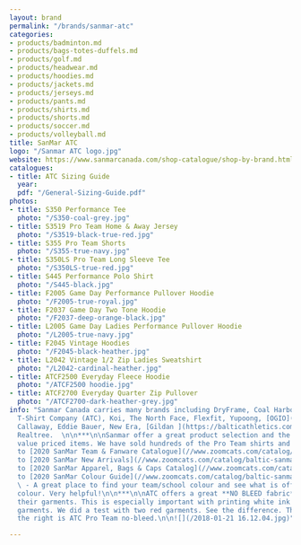 ```yaml
---
layout: brand
permalink: "/brands/sanmar-atc"
categories:
- products/badminton.md
- products/bags-totes-duffels.md
- products/golf.md
- products/headwear.md
- products/hoodies.md
- products/jackets.md
- products/jerseys.md
- products/pants.md
- products/shirts.md
- products/shorts.md
- products/soccer.md
- products/volleyball.md
title: SanMar ATC
logo: "/Sanmar ATC logo.jpg"
website: https://www.sanmarcanada.com/shop-catalogue/shop-by-brand.html
catalogues:
- title: ATC Sizing Guide
  year: 
  pdf: "/General-Sizing-Guide.pdf"
photos:
- title: S350 Performance Tee
  photo: "/S350-coal-grey.jpg"
- title: S3519 Pro Team Home & Away Jersey
  photo: "/S3519-black-true-red.jpg"
- title: S355 Pro Team Shorts
  photo: "/S355-true-navy.jpg"
- title: S350LS Pro Team Long Sleeve Tee
  photo: "/S350LS-true-red.jpg"
- title: S445 Performance Polo Shirt
  photo: "/S445-black.jpg"
- title: F2005 Game Day Performance Pullover Hoodie
  photo: "/F2005-true-royal.jpg"
- title: F2037 Game Day Two Tone Hoodie
  photo: "/F2037-deep-orange-black.jpg"
- title: L2005 Game Day Ladies Performance Pullover Hoodie
  photo: "/L2005-true-navy.jpg"
- title: F2045 Vintage Hoodies
  photo: "/F2045-black-heather.jpg"
- title: L2042 Vintage 1/2 Zip Ladies Sweatshirt
  photo: "/L2042-cardinal-heather.jpg"
- title: ATCF2500 Everyday Fleece Hoodie
  photo: "/ATCF2500 hoodie.jpg"
- title: ATCF2700 Everyday Quarter Zip Pullover
  photo: "/ATCF2700-dark-heather-grey.jpg"
info: "Sanmar Canada carries many brands including DryFrame, Coal Harbour, Authentic
  T-Shirt Company (ATC), Koi, The North Face, Flexfit, Yupoong, [OGIO](https://balticathletics.com/brands/ogio),
  Callaway, Eddie Bauer, New Era, [Gildan ](https://balticathletics.com/brands/gildan/)&
  Realtree.  \n\n***\n\nSanmar offer a great product selection and the ATC brand offers
  value priced items. We have sold hundreds of the Pro Team shirts and Game Day Hoodies.\n\n***\n\nLink
  to [2020 SanMar Team & Fanware Catalogue](//www.zoomcats.com/catalog/baltic-sanmar-2020-team-fanwear-catalogue)\n\nLink
  to [2020 SanMar New Arrivals](//www.zoomcats.com/catalog/baltic-sanmar-2020-new-arrivals)\n\nLink
  to [2020 SanMar Apparel, Bags & Caps Catalog](//www.zoomcats.com/catalog/baltic-sanmar-2020-team-fanwear-catalogue)\n\nLink
  to [2020 SanMar Colour Guide](//www.zoomcats.com/catalog/baltic-sanmar-2020-colour-guide)
  \ - A great place to find your team/school colour and see what is offered in that
  colour. Very helpful!\n\n***\n\nATC offers a great **NO BLEED fabric** in most of
  their garments. This is especially important with printing white ink on red or maroon
  garments. We did a test with two red garments. See the difference. The garment on
  the right is ATC Pro Team no-bleed.\n\n![](/2018-01-21 16.12.04.jpg)"

---
```


